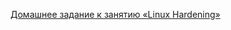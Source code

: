 [Домашнее задание к занятию «Linux Hardening»](https://github.com/netology-code/ibdef-homeworks/tree/master/01_linux)
